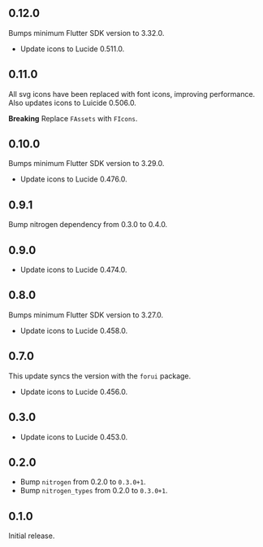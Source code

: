 ## 0.12.0

Bumps minimum Flutter SDK version to 3.32.0.

* Update icons to Lucide 0.511.0.


## 0.11.0

All svg icons have been replaced with font icons, improving performance. Also updates icons to Luicide 0.506.0.

**Breaking** Replace `FAssets` with `FIcons`.


## 0.10.0

Bumps minimum Flutter SDK version to 3.29.0.

* Update icons to Lucide 0.476.0.

## 0.9.1

Bump nitrogen dependency from 0.3.0 to 0.4.0.


## 0.9.0

* Update icons to Lucide 0.474.0.

## 0.8.0

Bumps minimum Flutter SDK version to 3.27.0.

* Update icons to Lucide 0.458.0.

## 0.7.0

This update syncs the version with the `forui` package.

* Update icons to Lucide 0.456.0.

## 0.3.0

* Update icons to Lucide 0.453.0.

## 0.2.0

* Bump `nitrogen` from 0.2.0 to `0.3.0+1`.
* Bump `nitrogen_types` from 0.2.0 to `0.3.0+1`.

## 0.1.0

Initial release.
